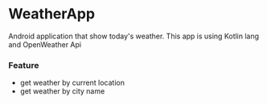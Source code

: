 # WeatherApp

Android application that show today's weather.
This app is using Kotlin lang and OpenWeather Api

### Feature
- get weather by current location
- get weather by city name
